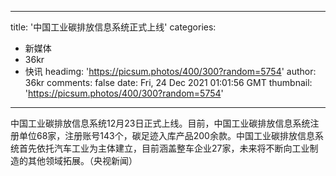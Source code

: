 
---
title: '中国工业碳排放信息系统正式上线'
categories: 
 - 新媒体
 - 36kr
 - 快讯
headimg: 'https://picsum.photos/400/300?random=5754'
author: 36kr
comments: false
date: Fri, 24 Dec 2021 01:01:56 GMT
thumbnail: 'https://picsum.photos/400/300?random=5754'
---

<div>   
中国工业碳排放信息系统12月23日正式上线。目前，中国工业碳排放信息系统注册单位68家，注册账号143个，碳足迹入库产品200余款。中国工业碳排放信息系统首先依托汽车工业为主体建立，目前涵盖整车企业27家，未来将不断向工业制造的其他领域拓展。（央视新闻）  
</div>
            